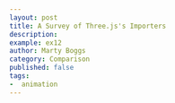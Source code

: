 ```yaml
---
layout: post
title: A Survey of Three.js's Importers
description:
example: ex12
author: Marty Boggs
category: Comparison
published: false
tags:
-  animation
---
```

